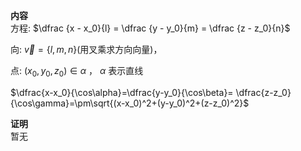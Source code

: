 **内容**  
方程: $\dfrac {x - x_0}{l} =  \dfrac {y - y_0}{m} =  \dfrac {z - z_0}{n}$  
  
向: $\vec v=\{l,m,n\}$(用叉乘求方向向量)，  
  
点: $(x_0,y_0,z_0)\in\alpha$ ， $\alpha$ 表示直线  
  
$\dfrac{x-x_0}{\cos\alpha}=\dfrac{y-y_0}{\cos\beta}= \dfrac{z-z_0}{\cos\gamma}=\pm\sqrt{(x-x_0)^2+(y-y_0)^2+(z-z_0)^2}$  
  
**证明**  
暂无  
